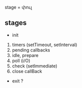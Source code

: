 stage = փուլ

## stages

- init

1. timers (setTimeout, setInterval)
2. pending callbacks
3. idle, prepare
4. poll (i/O)
5. check (setImmediate)
6. close callBack

- exit ?